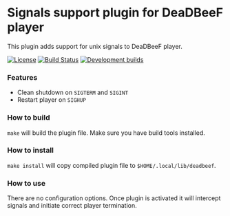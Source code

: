 # Signals support plugin for DeaDBeeF player
This plugin adds support for unix signals to DeaDBeeF player.

[![License](https://img.shields.io/github/license/hyperblast/ddb_signals.svg)](LICENSE)
[![Build Status](https://travis-ci.org/hyperblast/ddb_signals.svg?branch=master)](https://travis-ci.org/hyperblast/ddb_signals)
[![Development builds](https://img.shields.io/badge/development-builds-orange.svg)](https://hyperblast.org/ddb_signals/builds)

### Features
- Clean shutdown on `SIGTERM` and `SIGINT`
- Restart player on `SIGHUP`

### How to build
`make` will build the plugin file. Make sure you have build tools installed.

### How to install
`make install` will copy compiled plugin file to `$HOME/.local/lib/deadbeef`.

### How to use
There are no configuration options. Once plugin is activated it will intercept signals and initiate correct player termination.
